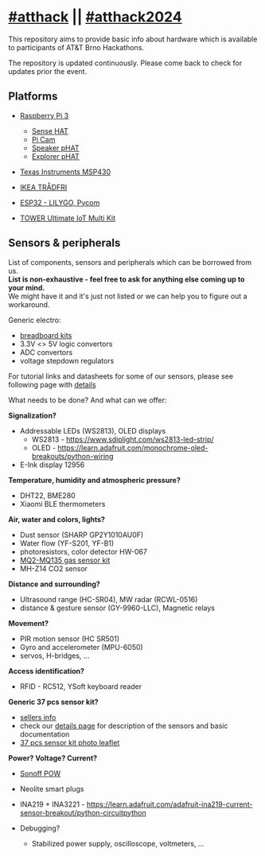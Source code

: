 # [#atthack](https://twitter.com/hashtag/atthack?f=tweets&vertical=default&src=hash) || [#atthack2024](https://twitter.com/hashtag/atthack2023?f=tweets&vertical=default&src=hash)

This repository aims to provide basic info about hardware which is available to participants of AT&T Brno Hackathons.

The repository is updated continuously. Please come back to check for updates prior the event.

## Platforms

* [Raspberry Pi 3](https://github.com/neaxi/atthackbrno/blob/master/raspberry.md)
  * [Sense HAT](https://github.com/neaxi/atthackbrno/blob/master/raspberry.md#sense-hat)
  * [Pi Cam](https://github.com/neaxi/atthackbrno/blob/master/raspberry.md#pi-camera)
  * [Speaker pHAT](https://github.com/neaxi/atthackbrno/blob/master/raspberry.md#speaker-phat)
  * [Explorer pHAT](https://github.com/neaxi/atthackbrno/blob/master/raspberry.md#explorer-phat)

* [Texas Instruments MSP430](https://github.com/neaxi/atthackbrno/blob/master/TI_MSP430.md)
* [IKEA TRÅDFRI](https://github.com/neaxi/atthackbrno/blob/master/tradfri.md)

* [ESP32 - LILYGO, Pycom](https://github.com/neaxi/atthackbrno/blob/master/esp32.md)
* [TOWER Ultimate IoT Multi Kit](https://docs.hardwario.com/tower/)

## Sensors & peripherals

List of components, sensors and peripherals which can be borrowed from us.  
**List is non-exhaustive - feel free to ask for anything else coming up to your mind.**  
 We might have it and it's just not listed or we can help you to figure out a workaround.

Generic electro:

* [breadboard kits](https://dratek.cz/martin/7321-lafvin-elektro-soucastky-rozsirujici-kit-s-nepajivym-polem.html)
* 3.3V <> 5V logic convertors
* ADC convertors
* voltage stepdown regulators

For tutorial links and datasheets for some of our sensors, please see following page with [details](https://github.com/neaxi/atthackbrno/blob/master/sensors.md)  

What needs to be done? And what can we offer:

**Signalization?**

* Addressable LEDs (WS2813), OLED displays
  * WS2813 - https://www.sdiplight.com/ws2813-led-strip/
  * OLED - https://learn.adafruit.com/monochrome-oled-breakouts/python-wiring
* E-Ink display 12956

**Temperature, humidity and atmospheric pressure?**

* DHT22, BME280
* Xiaomi BLE thermometers

**Air, water and colors, lights?**

* Dust sensor (SHARP GP2Y1010AU0F)
* Water flow (YF-S201, YF-B1)
* photoresistors, color detector HW-067
* [MQ2-MQ135 gas sensor kit](https://dratek.cz/arduino/1616-sada-mq2-mq135-senzoru-snimacu-detekce-plynu-pro-mini-5v-controller.html)
* MH-Z14 CO2 sensor

**Distance and surrounding?**

* Ultrasound range (HC-SR04), MW radar (RCWL-0516)
* distance & gesture sensor (GY-9960-LLC), Magnetic relays

**Movement?**

* PIR motion sensor (HC SR501)
* Gyro and accelerometer (MPU-6050)
* servos, H-bridges, ...

**Access identification?**

* RFID - RC512, YSoft keyboard reader

**Generic 37 pcs sensor kit?**

* [sellers info](https://www.laskakit.cz/laskkit-37-sada-senzoru-37-v-1/)
* check our [details page](https://github.com/neaxi/atthackbrno/blob/master/sensors.md) for description of the sensors and basic documentation  
* [37 pcs sensor kit photo leaflet](https://github.com/neaxi/v4hack/blob/master/sensor_kit_leaflet.pdf)

**Power? Voltage? Current?**

* [Sonoff POW](https://dratek.cz/martin/48234-sonoff-pow-r2-wifi-chytry-spinac-s-merenim-spotreby.html)
* Neolite smart plugs
* INA219 + INA3221 - https://learn.adafruit.com/adafruit-ina219-current-sensor-breakout/python-circuitpython

* Debugging?
  * Stabilized power supply, oscilloscope, voltmeters, ...
